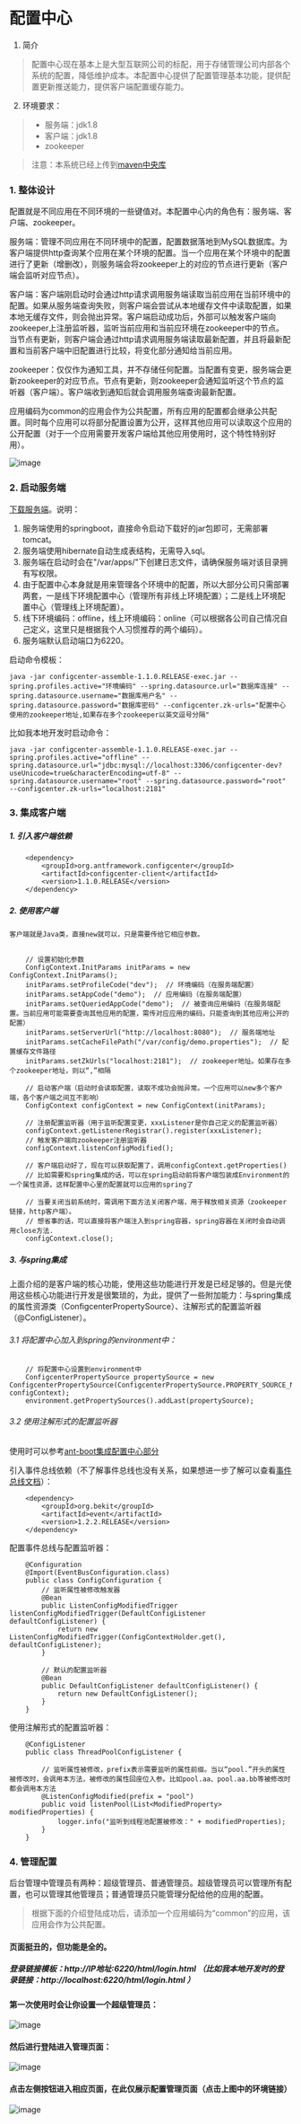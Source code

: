 # 配置中心

1. 简介
> 配置中心现在基本上是大型互联网公司的标配，用于存储管理公司内部各个系统的配置，降低维护成本。本配置中心提供了配置管理基本功能，提供配置更新推送能力，提供客户端配置缓存能力。

2. 环境要求：
> * 服务端：jdk1.8
> * 客户端：jdk1.8
> * zookeeper

> 注意：本系统已经上传到[maven中央库](http://search.maven.org/#search%7Cga%7C1%7Corg.antframework.configcenter)

### 1. 整体设计
配置就是不同应用在不同环境的一些键值对。本配置中心内的角色有：服务端、客户端、zookeeper。

服务端：管理不同应用在不同环境中的配置，配置数据落地到MySQL数据库。为客户端提供http查询某个应用在某个环境的配置。当一个应用在某个环境中的配置进行了更新（增删改），则服务端会将zookeeper上的对应的节点进行更新（客户端会监听对应节点）。

客户端：客户端刚启动时会通过http请求调用服务端读取当前应用在当前环境中的配置。如果从服务端查询失败，则客户端会尝试从本地缓存文件中读取配置，如果本地无缓存文件，则会抛出异常。客户端启动成功后，外部可以触发客户端向zookeeper上注册监听器，监听当前应用和当前应环境在zookeeper中的节点。当节点有更新，则客户端会通过http请求调用服务端读取最新配置，并且将最新配置和当前客户端中旧配置进行比较，将变化部分通知给当前应用。

zookeeper：仅仅作为通知工具，并不存储任何配置。当配置有变更，服务端会更新zookeeper的对应节点。节点有更新，则zookeeper会通知监听这个节点的监听器（客户端）。客户端收到通知后就会调用服务端查询最新配置。

应用编码为common的应用会作为公共配置，所有应用的配置都会继承公共配置。同时每个应用可以将部分配置设置为公开，这样其他应用可以读取这个应用的公开配置（对于一个应用需要开发客户端给其他应用使用时，这个特性特别好用）。

![image](http://note.youdao.com/yws/api/personal/file/4E2BD7EC88CD4DE18716157F592EC18D?method=download&shareKey=34b9f8760af2efc3d6dca89654fb814c)

### 2. 启动服务端
[下载服务端](https://repo.maven.apache.org/maven2/org/antframework/configcenter/configcenter-assemble/1.1.0.RELEASE/configcenter-assemble-1.1.0.RELEASE-exec.jar)。说明：
1. 服务端使用的springboot，直接命令启动下载好的jar包即可，无需部署tomcat。
2. 服务端使用hibernate自动生成表结构，无需导入sql。
3. 服务端在启动时会在"/var/apps/"下创建日志文件，请确保服务端对该目录拥有写权限。
4. 由于配置中心本身就是用来管理各个环境中的配置，所以大部分公司只需部署两套，一是线下环境配置中心（管理所有非线上环境配置）；二是线上环境配置中心（管理线上环境配置）。
5. 线下环境编码：offline，线上环境编码：online（可以根据各公司自己情况自己定义，这里只是根据我个人习惯推荐的两个编码）。
6. 服务端默认启动端口为6220。

启动命令模板：

    java -jar configcenter-assemble-1.1.0.RELEASE-exec.jar --spring.profiles.active="环境编码" --spring.datasource.url="数据库连接" --spring.datasource.username="数据库用户名" --spring.datasource.password="数据库密码" --configcenter.zk-urls="配置中心使用的zookeeper地址,如果存在多个zookeeper以英文逗号分隔"

比如我本地开发时启动命令：

    java -jar configcenter-assemble-1.1.0.RELEASE-exec.jar --spring.profiles.active="offline" --spring.datasource.url="jdbc:mysql://localhost:3306/configcenter-dev?useUnicode=true&characterEncoding=utf-8" --spring.datasource.username="root" --spring.datasource.password="root" --configcenter.zk-urls="localhost:2181"

### 3. 集成客户端

##### 1. 引入客户端依赖

        <dependency>
            <groupId>org.antframework.configcenter</groupId>
            <artifactId>configcenter-client</artifactId>
            <version>1.1.0.RELEASE</version>
        </dependency>

##### 2. 使用客户端

    客户端就是Java类，直接new就可以，只是需要传给它相应参数。


        // 设置初始化参数
        ConfigContext.InitParams initParams = new ConfigContext.InitParams();
        initParams.setProfileCode("dev");  // 环境编码（在服务端配置）
        initParams.setAppCode("demo");  // 应用编码（在服务端配置） 
        initParams.setQueriedAppCode("demo");  // 被查询应用编码（在服务端配置。当前应用可能需要查询其他应用的配置，需传对应应用的编码，只能查询到其他应用公开的配置）
        initParams.setServerUrl("http://localhost:8080");  // 服务端地址
        initParams.setCacheFilePath("/var/config/demo.properties");  // 配置缓存文件路径
        initParams.setZkUrls("localhost:2181");  // zookeeper地址。如果存在多个zookeeper地址，则以“,”相隔
        
        // 启动客户端（启动时会读取配置，读取不成功会抛异常。一个应用可以new多个客户端，各个客户端之间互不影响）
        ConfigContext configContext = new ConfigContext(initParams);
        
        // 注册配置监听器（用于监听配置变更，xxxListener是你自己定义的配置监听器）
        configContext.getListenerRegistrar().register(xxxListener);
        // 触发客户端向zookeeper注册监听器
        configContext.listenConfigModified();

        // 客户端启动好了，现在可以获取配置了，调用configContext.getProperties()
        // 比如需要和spring集成的话，可以在spring启动前将客户端包装成Environment的一个属性资源，这样配置中心里的配置就可以应用的spring了

        // 当要关闭当前系统时，需调用下面方法关闭客户端，用于释放相关资源（zookeeper链接，http客户端）。
        // 想省事的话，可以直接将客户端注入到spring容器，spring容器在关闭时会自动调用close方法.
        configContext.close();
        
##### 3. 与spring集成

上面介绍的是客户端的核心功能，使用这些功能进行开发是已经足够的。但是光使用这些核心功能进行开发是很繁琐的，为此，提供了一些附加能力：与spring集成的属性资源类（ConfigcenterPropertySource）、注解形式的配置监听器（@ConfigListener）。

###### 3.1 将配置中心加入到spring的environment中：

        // 将配置中心设置到environment中
        ConfigcenterPropertySource propertySource = new ConfigcenterPropertySource(ConfigcenterPropertySource.PROPERTY_SOURCE_NAME, configContext);
        environment.getPropertySources().addLast(propertySource);
        
###### 3.2 使用注解形式的配置监听器

使用时可以参考[ant-boot集成配置中心部分](https://github.com/zhongxunking/ant-boot/tree/master/ant-boot-starters/ant-boot-starter-config/src/main/java/org/antframework/boot/config/boot)

引入事件总线依赖（不了解事件总线也没有关系，如果想进一步了解可以查看[事件总线文档](https://github.com/zhongxunking/bekit)）：

        <dependency>
            <groupId>org.bekit</groupId>
            <artifactId>event</artifactId>
            <version>1.2.2.RELEASE</version>
        </dependency>

配置事件总线与配置监听器：

        @Configuration
        @Import(EventBusConfiguration.class)
        public class ConfigConfiguration {
            // 监听属性被修改触发器
            @Bean
            public ListenConfigModifiedTrigger listenConfigModifiedTrigger(DefaultConfigListener defaultConfigListener) {
                return new ListenConfigModifiedTrigger(ConfigContextHolder.get(), defaultConfigListener);
            }
        
            // 默认的配置监听器
            @Bean
            public DefaultConfigListener defaultConfigListener() {
                return new DefaultConfigListener();
            }
        }

使用注解形式的配置监听器：

        @ConfigListener
        public class ThreadPoolConfigListener {
        
            // 监听属性被修改，prefix表示需要监听的属性前缀。当以“pool.”开头的属性被修改时，会调用本方法，被修改的属性回座位入参。比如pool.aa、pool.aa.bb等被修改时都会调用本方法
            @ListenConfigModified(prefix = "pool")  
            public void listenPool(List<ModifiedProperty> modifiedProperties) {
                logger.info("监听到线程池配置被修改：" + modifiedProperties);
            }
        }


### 4. 管理配置
后台管理中管理员有两种：超级管理员、普通管理员。超级管理员可以管理所有配置，也可以管理其他管理员；普通管理员只能管理分配给他的应用的配置。

> 根据下面的介绍登陆成功后，请添加一个应用编码为“common”的应用，该应用会作为公共配置。

#### 页面挺丑的，但功能是全的。

##### 登录链接模板：http://IP地址:6220/html/login.html （比如我本地开发时的登录链接：http://localhost:6220/html/login.html ）
#### 第一次使用时会让你设置一个超级管理员：

![image](http://note.youdao.com/yws/api/personal/file/85F715EF5C574FAC866F327D7D35396E?method=download&shareKey=2dd73f83d6700c3651513834078e5739)

#### 然后进行登陆进入管理页面：

![image](http://note.youdao.com/yws/api/personal/file/BCC71043C36A4B1694DAFD6058652AA1?method=download&shareKey=e14cd88177df559477464d4a71f2c7eb)

#### 点击左侧按钮进入相应页面，在此仅展示配置管理页面（点击上图中的环境链接）

![image](http://note.youdao.com/yws/api/personal/file/EDEF433FBF2F4F109F44D952B2A43249?method=download&shareKey=ea2c3fc801049b76128c6b6ffc4ec261)
